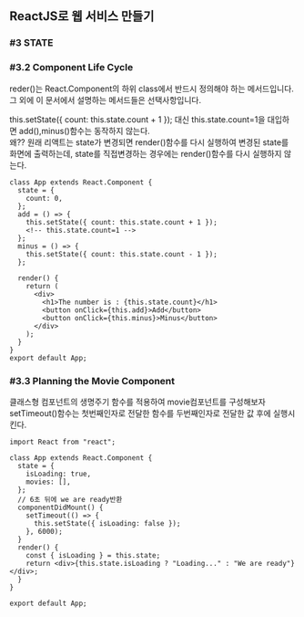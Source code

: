 ## ReactJS로 웹 서비스 만들기

### #3 STATE

### #3.2 Component Life Cycle

reder()는 React.Component의 하위 class에서 반드시 정의해야 하는 메서드입니다. 그 외에 이 문서에서 설명하는 메서드들은 선택사항입니다.

this.setState({ count: this.state.count + 1 }); 대신 this.state.count=1을 대입하면 add(),minus()함수는 동작하지 않는다.  
왜?? 원래 리액트는 state가 변경되면 render()함수를 다시 실행하여 변경된 state를 화면에 출력하는데, state를 직접변경하는 경우에는 render()함수를 다시 실행하지 않는다.

```cycle
class App extends React.Component {
  state = {
    count: 0,
  };
  add = () => {
    this.setState({ count: this.state.count + 1 });
    <!-- this.state.count=1 -->
  };
  minus = () => {
    this.setState({ count: this.state.count - 1 });
  };

  render() {
    return (
      <div>
        <h1>The number is : {this.state.count}</h1>
        <button onClick={this.add}>Add</button>
        <button onClick={this.minus}>Minus</button>
      </div>
    );
  }
}
export default App;
```

### #3.3 Planning the Movie Component

클래스형 컴포넌트의 생명주기 함수를 적용하여 movie컴포넌트를 구성해보자  
setTimeout()함수는 첫번째인자로 전달한 함수를 두번째인자로 전달한 값 후에 실행시킨다.

```movie
import React from "react";

class App extends React.Component {
  state = {
    isLoading: true,
    movies: [],
  };
  // 6초 뒤에 we are ready반환
  componentDidMount() {
    setTimeout(() => {
      this.setState({ isLoading: false });
    }, 6000);
  }
  render() {
    const { isLoading } = this.state;
    return <div>{this.state.isLoading ? "Loading..." : "We are ready"}</div>;
  }
}

export default App;
```
